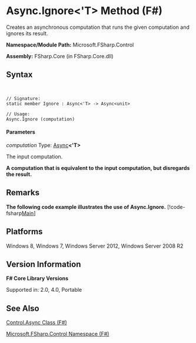 # Async.Ignore<'T> Method (F#)

Creates an asynchronous computation that runs the given computation and ignores its result.

**Namespace/Module Path:** Microsoft.FSharp.Control

**Assembly:** FSharp.Core (in FSharp.Core.dll)


## Syntax


```


// Signature:
static member Ignore : Async<'T> -> Async<unit>

// Usage:
Async.Ignore (computation)

```



#### Parameters
*computation*
Type: [Async](http://msdn.microsoft.com/en-us/library/e0b28ea2-dea5-4021-b2b9-d7d4761babde)**&lt;'T&gt;**


The input computation.



**A computation that is equivalent to the input computation, but disregards the result.**
## Remarks
**The following code example illustrates the use of Async.Ignore.**
[!code-fsharp[Main](snippets/fsasyncapis/snippet34.fs)]
## Platforms
Windows 8, Windows 7, Windows Server 2012, Windows Server 2008 R2


## Version Information
**F# Core Library Versions**

Supported in: 2.0, 4.0, Portable




## See Also
[Control.Async Class &#40;F&#35;&#41;](Control.Async-Class-%28FSharp%29.md)

[Microsoft.FSharp.Control Namespace &#40;F&#35;&#41;](Microsoft.FSharp.Control-Namespace-%28FSharp%29.md)

